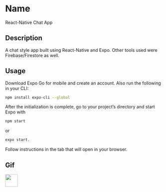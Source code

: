 # Name

React-Native Chat App

## Description

A chat style app built using React-Native and Expo. Other tools used were Firebase/Firestore as well.

## Usage

Download Expo Go for mobile and create an account. Also run the following in your CLI:

```bash
npm install expo-cli --global
``` 

After the initialization is complete, go to your project’s directory and start Expo with 
```bash
npm start 
```
or 
```bash
expo start.
```

Follow instructions in the tab that will open in your browser.

## Gif

<img src="https://github.com/Trevor2492/Chat-app/blob/master/5.5%20Final%20Chat%20App%20recording.gif" width="40" height="40" />
